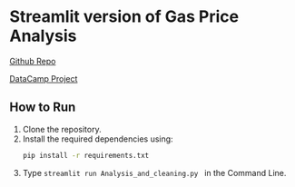 # Streamlit version of Gas Price Analysis 
[Github Repo](https://github.com/Cminchala/AnalyzingGasPrices)

[DataCamp Project](https://www.datacamp.com/datalab/w/6b841625-a072-44f2-889b-7e94a76a088b/edit)

## How to Run

1. Clone the repository.
2. Install the required dependencies using:
    ```sh
    pip install -r requirements.txt
    ```
3. Type `streamlit run Analysis_and_cleaning.py ` in the Command Line.
